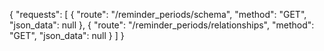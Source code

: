 {
  "requests": [
    {
      "route": "/reminder_periods/schema",
      "method": "GET",
      "json_data": null
    },
    {
      "route": "/reminder_periods/relationships",
      "method": "GET",
      "json_data": null
    }
  ]
}